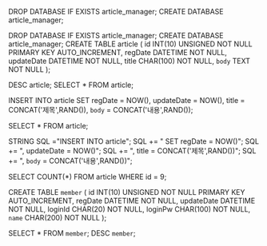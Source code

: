 DROP DATABASE IF EXISTS article_manager;
CREATE DATABASE article_manager;

DROP DATABASE IF EXISTS article_manager;
CREATE DATABASE article_manager;
CREATE TABLE article (
    id INT(10) UNSIGNED NOT NULL PRIMARY KEY AUTO_INCREMENT,
    regDate DATETIME NOT NULL,
    updateDate DATETIME NOT NULL,
    title CHAR(100) NOT NULL,
    `body` TEXT NOT NULL
);

DESC article;
SELECT * FROM article;

INSERT INTO article
SET regDate = NOW(),
updateDate = NOW(),
title = CONCAT('제목',RAND()),
`body` = CONCAT('내용',RAND());

SELECT * FROM article;

STRING SQL ="INSERT INTO article";
SQL += " SET regDate = NOW()";
SQL += ", updateDate = NOW()";
SQL += ", title = CONCAT('제목',RAND())";
SQL += ", `body` = CONCAT('내용',RAND())";

SELECT COUNT(*) 
FROM article
WHERE id = 9;

CREATE TABLE `member` (
    id INT(10) UNSIGNED NOT NULL PRIMARY KEY AUTO_INCREMENT,
    regDate DATETIME NOT NULL,
    updateDate DATETIME NOT NULL,
    loginId CHAR(20) NOT NULL,
    loginPw CHAR(100) NOT NULL,
    `name` CHAR(200) NOT NULL
);

SELECT * FROM `member`;
DESC `member`;